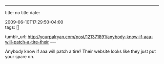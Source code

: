 ---
title: no title
date:

 2009-06-10T17:29:50-04:00  
tags:  []

tumblr_url:
http://yourpalryan.com/post/121371891/anybody-know-if-aaa-will-patch-a-tire-their
\-\--

Anybody know if aaa will patch a tire? Their website looks like they
just put your spare on.
